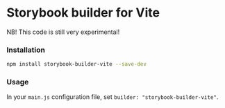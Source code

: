 # Storybook builder for Vite

NB! This code is still very experimental!

### Installation

```bash
npm install storybook-builder-vite --save-dev
```

### Usage

In your `main.js` configuration file,
set `builder: "storybook-builder-vite"`.
